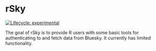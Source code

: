 
<!-- README.md is generated from README.Rmd. Please edit that file -->

# rSky

<!-- badges: start -->

[![Lifecycle:
experimental](https://img.shields.io/badge/lifecycle-experimental-orange.svg)](https://lifecycle.r-lib.org/articles/stages.html#experimental)
<!-- badges: end -->

The goal of rSky is to provide R users with some basic tools for
authenticating to and fetch data from Bluesky. It currently has limited
functionality.
